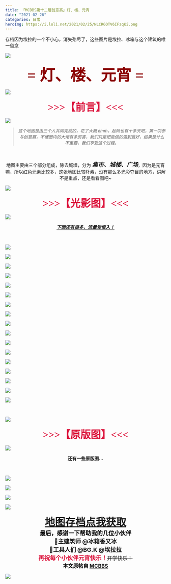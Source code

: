 ```yaml
---
title: 「MCBBS第十二届创意赛」灯、楼、元宵
date: "2021-02-26"
categories: 日常
heroImg: https://i.loli.net/2021/02/25/NLCRGOTV6IFzqKi.png
---
```


存档因为埃拉的一个不小心，消失殆尽了，这些图片是埃拉、冰箱与这个建筑的唯一留念

<!-- more -->

![](https://www.mcbbs.net/static/image/hrline/line8.png)

<center><p><font size="7" color="#8B0000" style="Font-Family: 楷体; font-weight: bold">= 灯、楼、元宵 =</font></p></center>

![](https://www.mcbbs.net/static/image/hrline/4.gif)

<center><p><font size="6" color="#DC143C" style="Font-Family: 楷体; font-weight: bold">>>>【前言】<<<</font></p></center>

![](https://i.loli.net/2021/02/25/NLCRGOTV6IFzqKi.png)

<center><blockquote><font size="2" style="font-style: italic;">这个地图是由三个人共同完成的，花了大概 emm，起码也有十多天吧，第一次参与创意赛，不懂圈内的大佬有多厉害，我们只是把能做的做到最好，结果是什么不重要，我们享受这个过程。</font></blockquote></center>

<br/>

<center><p>地图主要由三个部分组成，除去城墙，分为 <font size="4" style="font-style: italic; font-weight: bold">集市、城楼、广场</font>，因为是元宵嘛，所以红色元素比较多，这张地图比较朴素，没有那么多光彩夺目的地方，讲解不是重点，还是看看图吧~</p></center>

![](https://www.mcbbs.net/static/image/hrline/4.gif)

<center><p><font size="6" color="#DC143C" style="Font-Family: 楷体; font-weight: bold">>>>【光影图】<<<</font></p></center>

![](https://attachment.mcbbs.net/data/myattachment/forum/202102/25/112826jocutuluwiucf44u.jpg)

<center><p><font style="font-weight:bold; font-style: italic"><u>下面还有很多，流量党慎入！</u></font></p></center>
<br/>

![](https://i.loli.net/2021/02/25/IyX9Wx4tCfVqRkl.png)

![](https://i.loli.net/2021/02/25/G1gvyNfS48QnCju.png)

![](https://i.loli.net/2021/02/25/WBk1FqAZnjPVy7T.png)

![](https://i.loli.net/2021/02/25/FQNXsePwtiZdbWY.png)

![](https://i.loli.net/2021/02/25/AgMOJo9Xnci1qj4.png)

![](https://i.loli.net/2021/02/25/oZCHIvOJygnGiau.png)

![](https://i.loli.net/2021/02/25/6fuWEldSDhO9YB7.png)

![](https://i.loli.net/2021/02/25/bEUXOtdMLo5PB1J.png)

![](https://i.loli.net/2021/02/25/l7FJhcZgUtsamBb.png)

![](https://i.loli.net/2021/02/25/tkS7LeQi6IqbpJn.png)

![](https://i.loli.net/2021/02/25/18oOXaemJCA7PNK.png)

![](https://i.loli.net/2021/02/25/pAwEv5tdh8fiMZI.png)

![](https://i.loli.net/2021/02/25/PvK9ByuVdnkRCmz.png)

![](https://i.loli.net/2021/02/25/ns1duBG7MztiPJE.png)

![](https://i.loli.net/2021/02/25/ncQWFX9rPu7wjNT.png)

![](https://i.loli.net/2021/02/25/ztQNl5xKSj9mreL.png)

![](https://i.loli.net/2021/02/25/NLA27qhVejGpwti.png)

</div>
<br/>

![](https://www.mcbbs.net/static/image/hrline/line8.png)

<center><p><font size="6" color="#DC143C" style="Font-Family: 楷体; font-weight: bold">>>>【原版图】<<<</font></p></center>

![](https://attachment.mcbbs.net/data/myattachment/forum/202102/25/114120awk9e7geneuuxqlk.jpg)

<center><p><font style="font-weight:bold;">还有一些原版图...</font></p></center>

<br/>

![](https://i.loli.net/2021/02/25/su8GbX7qIL4l9dO.png)

![](https://i.loli.net/2021/02/25/xbcUoMRa7J4r5k9.png)

![](https://i.loli.net/2021/02/25/M4AhnuTrk6qValv.png)

</div>

![](https://www.mcbbs.net/static/image/hrline/4.gif)

<center><font size="6" color="#228B22" style="font-weight: bold"><u><a href="https://1drv.ms/u/s!Aj5ZphBkNvWDhhZK0ef5wTrR-Lld?e=tDlnWj">地图存档点我获取</u></font></a></center>

<center><font size="4" color="#000000" style="font-weight: bold">最后，感谢一下帮助我的几位小伙伴</font></center>
<center><font size="4" style="font-weight: bold">👑主建筑师 @冰箱香又冰</font></center>
<center><font size="4" style="font-weight: bold">🔨工具人们 @BG.K @埃拉拉</font></center>
<center><font size="4" color="#DC143C" style="font-weight: bold">再祝每个小伙伴元宵快乐！</font><font size="3"><s>开学快乐！</s></font></center>
<center><font size="3" color="#000000" style="font-weight: bold">本文原帖自 <a href="https://www.mcbbs.net/thread-1175860-1-1.html">MCBBS</a></font></center>

![](https://www.mcbbs.net/static/image/hrline/line8.png)